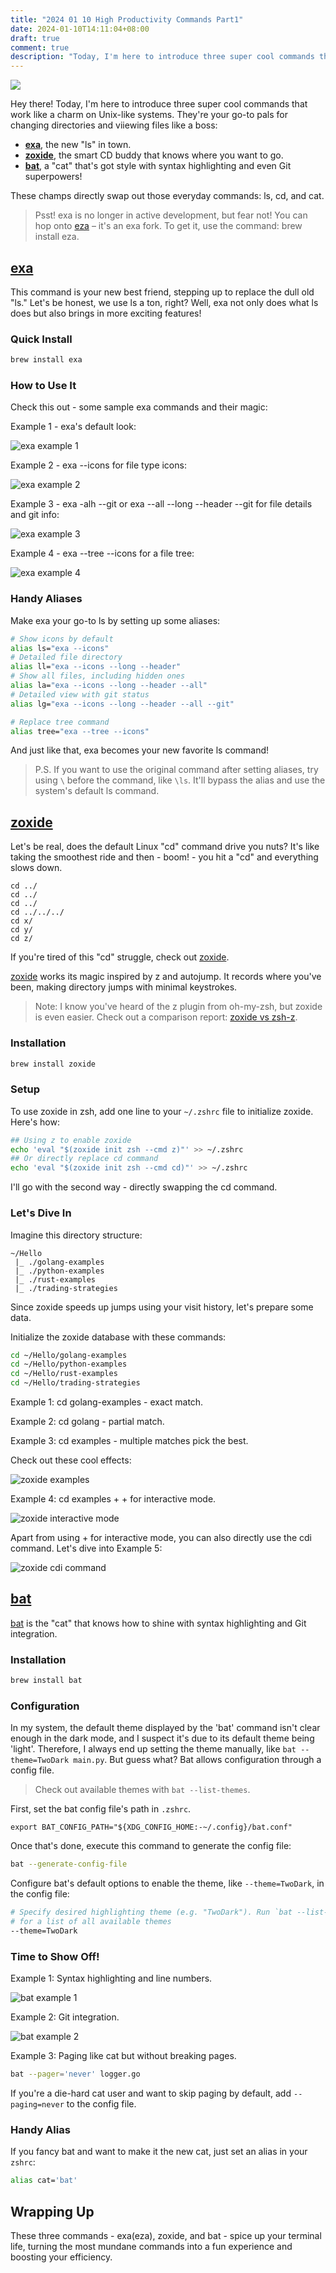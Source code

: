 ```yaml
---
title: "2024 01 10 High Productivity Commands Part1"
date: 2024-01-10T14:11:04+08:00
draft: true
comment: true
description: "Today, I'm here to introduce three super cool commands that work like a charm on Unix-like systems. They're your go-to pals for changing directories and viiewing files like a boss:"
---
```


![](https://cdn.jsdelivr.net/gh/poloxue/images@2024-01/2024-01-10-high-productivity-command-part1-01.png)

Hey there! Today, I'm here to introduce three super cool commands that work like a charm on Unix-like systems. They're your go-to pals for changing directories and viiewing files like a boss:

- **[exa](https://github.com/ogham/exa)**, the new "ls" in town.
- **[zoxide](https://github.com/ajeetdsouza/zoxide)**, the smart CD buddy that knows where you want to go.
- **[bat](https://github.com/sharkdp/bat)**, a "cat" that's got style with syntax highlighting and even Git superpowers!

These champs directly swap out those everyday commands: ls, cd, and cat.

> Psst! exa is no longer in active development, but fear not! You can hop onto [eza](https://github.com/eza-community/eza) – it's an exa fork. To get it, use the command: brew install eza.

## [exa](https://the.exa.website/)

This command is your new best friend, stepping up to replace the dull old "ls." Let's be honest, we use ls a ton, right? Well, exa not only does what ls does but also brings in more exciting features!

### Quick Install

```bash
brew install exa
```

### How to Use It

Check this out - some sample exa commands and their magic:

Example 1 - exa's default look:

![exa example 1](https://cdn.jsdelivr.net/gh/poloxue/images@2023-10/2023-10-28-high-productivity-shell-commands-part1-01.png)

Example 2 - exa --icons for file type icons:

![exa example 2](https://cdn.jsdelivr.net/gh/poloxue/images@2023-10/2023-10-28-high-productivity-shell-commands-part1-02.png)

Example 3 - exa -alh --git or exa --all --long --header --git for file details and git info:

![exa example 3](https://cdn.jsdelivr.net/gh/poloxue/images@2023-10/2023-10-28-high-productivity-shell-commands-part1-02.png)

Example 4 - exa --tree --icons for a file tree:

![exa example 4](https://cdn.jsdelivr.net/gh/poloxue/images@2023-10/2023-10-28-high-productivity-shell-commands-part1-04.png)

### Handy Aliases

Make exa your go-to ls by setting up some aliases:

```bash
# Show icons by default
alias ls="exa --icons"
# Detailed file directory
alias ll="exa --icons --long --header"
# Show all files, including hidden ones
alias la="exa --icons --long --header --all"
# Detailed view with git status
alias lg="exa --icons --long --header --all --git"

# Replace tree command
alias tree="exa --tree --icons"
```

And just like that, exa becomes your new favorite ls command!

> P.S. If you want to use the original command after setting aliases, try using `\` before the command, like `\ls`. It'll bypass the alias and use the system's default ls command.

## [zoxide](https://github.com/ajeetdsouza/zoxide)

Let's be real, does the default Linux "cd" command drive you nuts? It's like taking the smoothest ride and then - boom! - you hit a "cd" and everything slows down.

```
cd ../
cd ../
cd ../
cd ../../../
cd x/
cd y/
cd z/
```

If you're tired of this "cd" struggle, check out [zoxide](https://github.com/ajeetdsouza/zoxide).

[zoxide](https://github.com/ajeetdsouza/zoxide) works its magic inspired by z and autojump. It records where you've been, making directory jumps with minimal keystrokes.

> Note: I know you've heard of the z plugin from oh-my-zsh, but zoxide is even easier. Check out a comparison report: [zoxide vs zsh-z](https://www.libhunt.com/compare-zsh-z-vs-zoxide).

### Installation

```zsh
brew install zoxide
```

### Setup

To use zoxide in zsh, add one line to your `~/.zshrc` file to initialize zoxide. Here's how:

```zsh
## Using z to enable zoxide
echo 'eval "$(zoxide init zsh --cmd z)"' >> ~/.zshrc
## Or directly replace cd command
echo 'eval "$(zoxide init zsh --cmd cd)"' >> ~/.zshrc
```

I'll go with the second way - directly swapping the cd command.

### Let's Dive In

Imagine this directory structure:

```
~/Hello
 |_ ./golang-examples
 |_ ./python-examples
 |_ ./rust-examples
 |_ ./trading-strategies
```

Since zoxide speeds up jumps using your visit history, let's prepare some data.

Initialize the zoxide database with these commands:

```zsh
cd ~/Hello/golang-examples
cd ~/Hello/python-examples
cd ~/Hello/rust-examples
cd ~/Hello/trading-strategies
```

Example 1: cd golang-examples - exact match.

Example 2: cd golang - partial match.

Example 3: cd examples - multiple matches pick the best.

Check out these cool effects:

![zoxide examples](https://cdn.jsdelivr.net/gh/poloxue/images@2023-10/2023-10-28-high-productivity-shell-commands-part1-05.gif)

Example 4: cd examples + <Space>+<Tab> for interactive mode.

![zoxide interactive mode](https://cdn.jsdelivr.net/gh/poloxue/images@2023-10/2023-10-28-high-productivity-shell-commands-part1-07.gif)

Apart from using <Space>+<Tab> for interactive mode, you can also directly use the cdi command. Let's dive into Example 5:

![zoxide cdi command](https://cdn.jsdelivr.net/gh/poloxue/images@2023-10/2023-10-28-high-productivity-shell-commands-part1-06.gif)

## [bat](https://github.com/sharkdp/bat)

[bat](https://github.com/sharkdp/bat) is the "cat" that knows how to shine with syntax highlighting and Git integration.

### Installation

```zsh
brew install bat
```

### Configuration

In my system, the default theme displayed by the 'bat' command isn't clear enough in the dark mode, and I suspect it's due to its default theme being 'light'. Therefore, I always end up setting the theme manually, like `bat --theme=TwoDark main.py`. But guess what? Bat allows configuration through a config file.

> Check out available themes with `bat --list-themes`.

First, set the bat config file's path in `.zshrc`.

```
export BAT_CONFIG_PATH="${XDG_CONFIG_HOME:-~/.config}/bat.conf"
```

Once that's done, execute this command to generate the config file:

```zsh
bat --generate-config-file
```

Configure bat's default options to enable the theme, like `--theme=TwoDark`, in the config file:

```zsh
# Specify desired highlighting theme (e.g. "TwoDark"). Run `bat --list-themes`
# for a list of all available themes
--theme=TwoDark
```

### Time to Show Off!

Example 1: Syntax highlighting and line numbers.

![bat example 1](https://cdn.jsdelivr.net/gh/poloxue/images@2023-10/2023-10-28-high-productivity-shell-commands-part1-08.gif)

Example 2: Git integration.

![bat example 2](https://cdn.jsdelivr.net/gh/poloxue/images@2023-10/2023-10-28-high-productivity-shell-commands-part1-09.gif)

Example 3: Paging like cat but without breaking pages.

```zsh
bat --pager='never' logger.go
```

If you're a die-hard cat user and want to skip paging by default, add `--paging=never` to the config file.

### Handy Alias

If you fancy bat and want to make it the new cat, just set an alias in your `zshrc`:

```bash
alias cat='bat'
```

## Wrapping Up

These three commands - exa(eza), zoxide, and bat - spice up your terminal life, turning the most mundane commands into a fun experience and boosting your efficiency.

